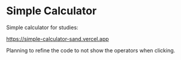 ﻿# Simple Calculator


Simple calculator for studies:

https://simple-calculator-sand.vercel.app

Planning to refine the code to not show the operators when clicking.
